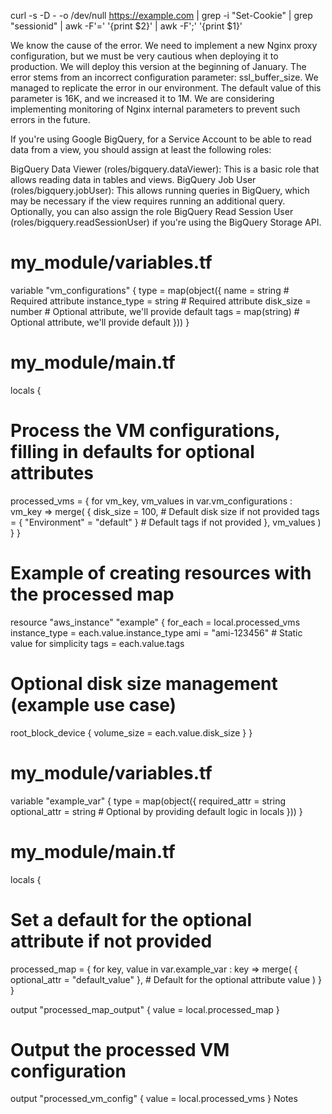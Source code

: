 curl -s -D - -o /dev/null https://example.com | grep -i "Set-Cookie" | grep "sessionid" | awk -F'=' '{print $2}' | awk -F';' '{print $1}'

We know the cause of the error. We need to implement a new Nginx proxy configuration, but we must be very cautious when deploying it to production. We will deploy this version at the beginning of January. The error stems from an incorrect configuration parameter: ssl_buffer_size.
We managed to replicate the error in our environment. The default value of this parameter is 16K, and we increased it to 1M. We are considering implementing monitoring of Nginx internal parameters to prevent such errors in the future.

If you're using Google BigQuery, for a Service Account to be able to read data from a view, you should assign at least the following roles:

BigQuery Data Viewer (roles/bigquery.dataViewer): This is a basic role that allows reading data in tables and views.
BigQuery Job User (roles/bigquery.jobUser): This allows running queries in BigQuery, which may be necessary if the view requires running an additional query.
Optionally, you can also assign the role BigQuery Read Session User (roles/bigquery.readSessionUser) if you're using the BigQuery Storage API.




# my_module/variables.tf
variable "vm_configurations" {
  type = map(object({
    name          = string                      # Required attribute
    instance_type = string                      # Required attribute
    disk_size     = number                      # Optional attribute, we'll provide default
    tags          = map(string)                 # Optional attribute, we'll provide default
  }))
}

# my_module/main.tf
locals {
  # Process the VM configurations, filling in defaults for optional attributes
  processed_vms = {
    for vm_key, vm_values in var.vm_configurations : vm_key => merge(
      {
        disk_size = 100,                        # Default disk size if not provided
        tags      = { "Environment" = "default" } # Default tags if not provided
      },
      vm_values
    )
  }
}

# Example of creating resources with the processed map
resource "aws_instance" "example" {
  for_each      = local.processed_vms
  instance_type = each.value.instance_type
  ami           = "ami-123456"                 # Static value for simplicity
  tags          = each.value.tags

  # Optional disk size management (example use case)
  root_block_device {
    volume_size = each.value.disk_size
  }
}




# my_module/variables.tf
variable "example_var" {
  type = map(object({
    required_attr = string
    optional_attr = string  # Optional by providing default logic in locals
  }))
}

# my_module/main.tf
locals {
  # Set a default for the optional attribute if not provided
  processed_map = {
    for key, value in var.example_var : key => merge(
      { optional_attr = "default_value" },  # Default for the optional attribute
      value
    )
  }
}

output "processed_map_output" {
  value = local.processed_map
}

# Output the processed VM configuration
output "processed_vm_config" {
  value = local.processed_vms
}
Notes 


